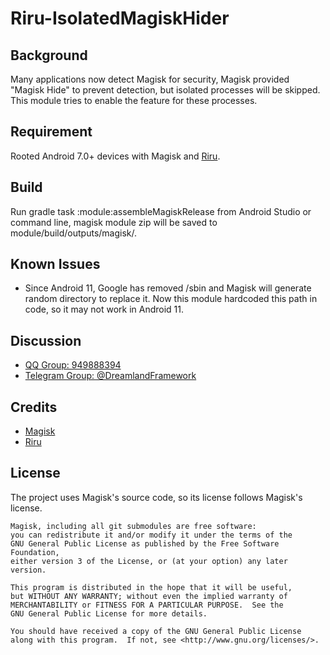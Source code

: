 # Riru-IsolatedMagiskHider
## Background
Many applications now detect Magisk for security, Magisk provided "Magisk Hide" to prevent detection, but isolated processes will be skipped. This module tries to enable the feature for these processes.

## Requirement
Rooted Android 7.0+ devices with Magisk and [Riru](https://github.com/RikkaApps/Riru).

## Build
Run gradle task :module:assembleMagiskRelease from Android Studio or command line, magisk module zip will be saved to module/build/outputs/magisk/.

## Known Issues
- Since Android 11, Google has removed /sbin and Magisk will generate random directory to replace it. Now this module hardcoded this path in code, so it may not work in Android 11.

## Discussion
- [QQ Group: 949888394](https://shang.qq.com/wpa/qunwpa?idkey=25549719b948d2aaeb9e579955e39d71768111844b370fcb824d43b9b20e1c04)
- [Telegram Group: @DreamlandFramework](https://t.me/DreamlandFramework)

## Credits
- [Magisk](https://github.com/topjohnwu/Magisk)
- [Riru](https://github.com/RikkaApps/Riru)

## License
The project uses Magisk's source code, so its license follows Magisk's license.
```
Magisk, including all git submodules are free software:
you can redistribute it and/or modify it under the terms of the
GNU General Public License as published by the Free Software Foundation,
either version 3 of the License, or (at your option) any later version.

This program is distributed in the hope that it will be useful,
but WITHOUT ANY WARRANTY; without even the implied warranty of
MERCHANTABILITY or FITNESS FOR A PARTICULAR PURPOSE.  See the
GNU General Public License for more details.

You should have received a copy of the GNU General Public License
along with this program.  If not, see <http://www.gnu.org/licenses/>.
```
